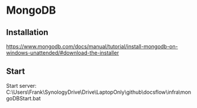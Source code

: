 # MongoDB

## Installation

<https://www.mongodb.com/docs/manual/tutorial/install-mongodb-on-windows-unattended/#download-the-installer>

## Start

Start server: C:\Users\Frank\SynologyDrive\Drive\LaptopOnly\github\docsflow\infra\mongoDBStart.bat
